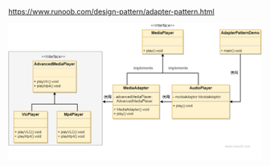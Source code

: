https://www.runoob.com/design-pattern/adapter-pattern.html





![适配器模式的 UML 图](image/20210223-adapter.png)